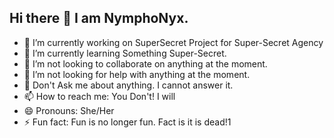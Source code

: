 ## Hi there 👋 I am NymphoNyx. 

- 🔭 I’m currently working on SuperSecret Project for Super-Secret Agency
- 🌱 I’m currently learning Something Super-Secret.
- 👯 I’m not looking to collaborate on anything at the moment.
- 🤔 I’m not looking for help with anything at the moment.
- 💬 Don't Ask me about anything. I cannot answer it.
- 📫 How to reach me: You Don't! I will 
- 😄 Pronouns: She/Her
- ⚡ Fun fact: Fun is no longer fun. Fact is it is dead!1
<!--
**NymphoNyx/NymphoNyx** is a ✨ _special_ ✨ repository because its `README.md` (this file) appears on your GitHub profile.

Here are some ideas to get you started:

- 🔭 I’m currently working on ...
- 🌱 I’m currently learning ...
- 👯 I’m looking to collaborate on ...
- 🤔 I’m looking for help with ...
- 💬 Ask me about ...
- 📫 How to reach me: ...
- 😄 Pronouns: ...
- ⚡ Fun fact: ...
-->

